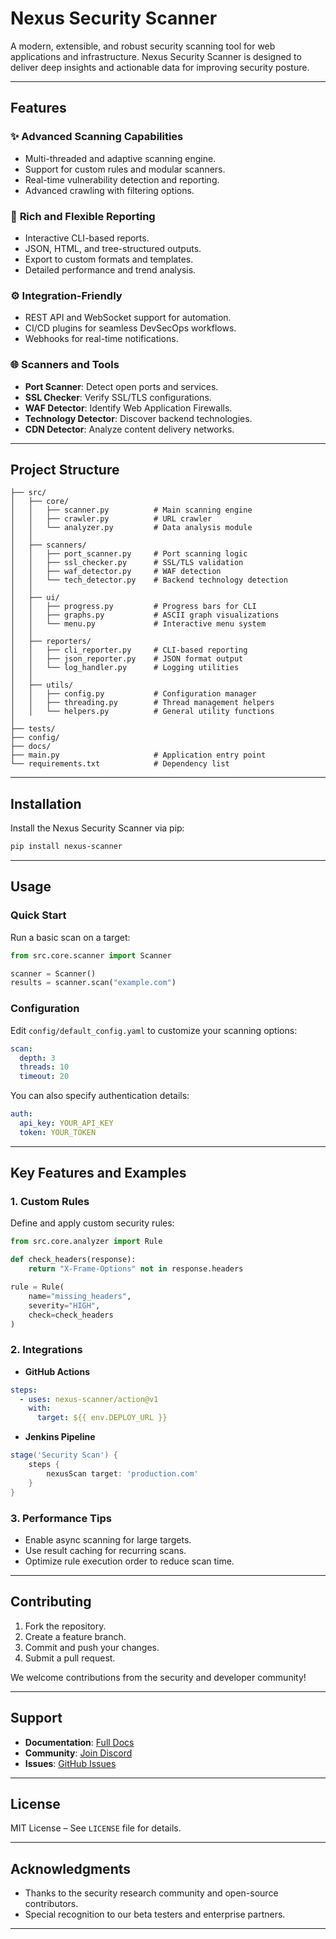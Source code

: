 # Nexus Security Scanner

A modern, extensible, and robust security scanning tool for web applications and infrastructure. Nexus Security Scanner is designed to deliver deep insights and actionable data for improving security posture.

---

## Features

### ✨ **Advanced Scanning Capabilities**
- Multi-threaded and adaptive scanning engine.
- Support for custom rules and modular scanners.
- Real-time vulnerability detection and reporting.
- Advanced crawling with filtering options.

### 🔧 **Rich and Flexible Reporting**
- Interactive CLI-based reports.
- JSON, HTML, and tree-structured outputs.
- Export to custom formats and templates.
- Detailed performance and trend analysis.

### ⚙️ **Integration-Friendly**
- REST API and WebSocket support for automation.
- CI/CD plugins for seamless DevSecOps workflows.
- Webhooks for real-time notifications.

### 🌐 **Scanners and Tools**
- **Port Scanner**: Detect open ports and services.
- **SSL Checker**: Verify SSL/TLS configurations.
- **WAF Detector**: Identify Web Application Firewalls.
- **Technology Detector**: Discover backend technologies.
- **CDN Detector**: Analyze content delivery networks.

---

## Project Structure

```text
├── src/
│   ├── core/
│   │   ├── scanner.py          # Main scanning engine
│   │   ├── crawler.py          # URL crawler
│   │   └── analyzer.py         # Data analysis module
│   │
│   ├── scanners/
│   │   ├── port_scanner.py     # Port scanning logic
│   │   ├── ssl_checker.py      # SSL/TLS validation
│   │   ├── waf_detector.py     # WAF detection
│   │   └── tech_detector.py    # Backend technology detection
│   │
│   ├── ui/
│   │   ├── progress.py         # Progress bars for CLI
│   │   ├── graphs.py           # ASCII graph visualizations
│   │   └── menu.py             # Interactive menu system
│   │
│   ├── reporters/
│   │   ├── cli_reporter.py     # CLI-based reporting
│   │   ├── json_reporter.py    # JSON format output
│   │   └── log_handler.py      # Logging utilities
│   │
│   ├── utils/
│   │   ├── config.py           # Configuration manager
│   │   ├── threading.py        # Thread management helpers
│   │   └── helpers.py          # General utility functions
│
├── tests/
├── config/
├── docs/
├── main.py                     # Application entry point
└── requirements.txt            # Dependency list
```

---

## Installation

Install the Nexus Security Scanner via pip:

```bash
pip install nexus-scanner
```

---

## Usage

### Quick Start

Run a basic scan on a target:

```python
from src.core.scanner import Scanner

scanner = Scanner()
results = scanner.scan("example.com")
```

### Configuration

Edit `config/default_config.yaml` to customize your scanning options:

```yaml
scan:
  depth: 3
  threads: 10
  timeout: 20
```

You can also specify authentication details:

```yaml
auth:
  api_key: YOUR_API_KEY
  token: YOUR_TOKEN
```

---

## Key Features and Examples

### 1. **Custom Rules**
Define and apply custom security rules:

```python
from src.core.analyzer import Rule

def check_headers(response):
    return "X-Frame-Options" not in response.headers

rule = Rule(
    name="missing_headers",
    severity="HIGH",
    check=check_headers
)
```

### 2. **Integrations**
- **GitHub Actions**

```yaml
steps:
  - uses: nexus-scanner/action@v1
    with:
      target: ${{ env.DEPLOY_URL }}
```

- **Jenkins Pipeline**

```groovy
stage('Security Scan') {
    steps {
        nexusScan target: 'production.com'
    }
}
```

### 3. **Performance Tips**
- Enable async scanning for large targets.
- Use result caching for recurring scans.
- Optimize rule execution order to reduce scan time.

---

## Contributing

1. Fork the repository.
2. Create a feature branch.
3. Commit and push your changes.
4. Submit a pull request.

We welcome contributions from the security and developer community!

---

## Support

- **Documentation**: [Full Docs](https://docs.nexus-scanner.io)
- **Community**: [Join Discord](https://discord.gg/nexus)
- **Issues**: [GitHub Issues](https://github.com/hexday/nexus)

---

## License

MIT License – See `LICENSE` file for details.

---

## Acknowledgments

- Thanks to the security research community and open-source contributors.
- Special recognition to our beta testers and enterprise partners.

---

